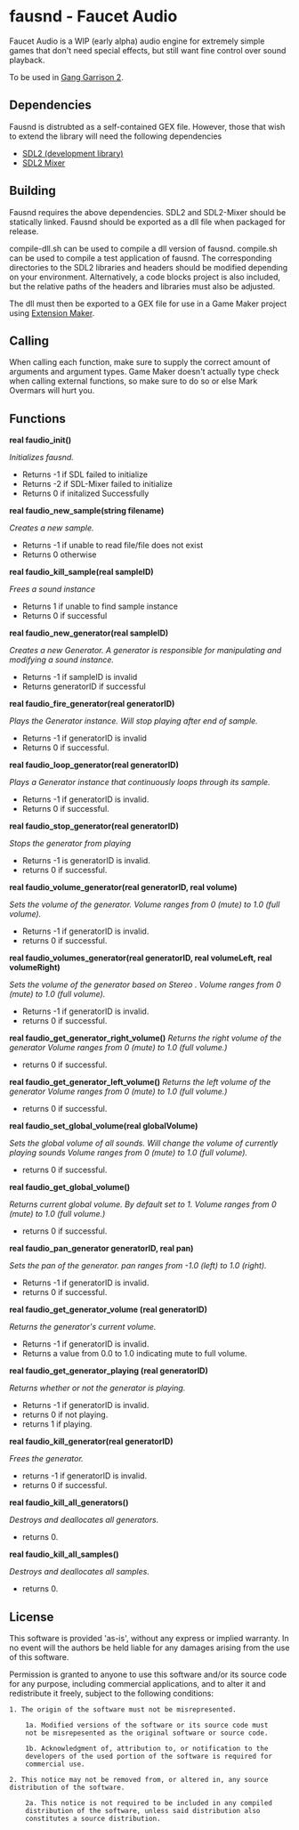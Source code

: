 fausnd - Faucet Audio
======
Faucet Audio is a WIP (early alpha) audio engine for extremely simple games that don't need special effects, but still want fine control over sound playback.

To be used in [Gang Garrison 2](http://ganggarrison.com/).


Dependencies
------------
Fausnd is distrubted as a self-contained GEX file. However, those that wish to extend the library will need the following dependencies
* [SDL2 (development library)](http://www.libsdl.org/download-2.0.php)
* [SDL2 Mixer](http://www.libsdl.org/projects/SDL_mixer/)

Building
---------
Fausnd requires the above dependencies. SDL2 and SDL2-Mixer should be statically linked. Fausnd should be exported as a dll file when packaged for release.

compile-dll.sh can be used to compile a dll version of fausnd. compile.sh can be used to compile a test application of fausnd. The corresponding directories to the SDL2 libraries and headers should be modified depending on your environment. Alternatively, a code blocks project is also included, but the relative paths of the headers and libraries must also be adjusted.

The dll must then be exported to a GEX file for use in a Game Maker project using [Extension Maker](sandbox.yoyogames.com/make/extensions).

Calling
-------
When calling each function, make sure to supply the correct amount of arguments and argument types. Game Maker doesn't actually type check when calling external functions, so make sure to do so or else Mark Overmars will hurt you.

Functions
---------
**real faudio_init()**

  *Initializes fausnd.*
  * Returns -1 if SDL failed to initialize
  * Returns -2 if SDL-Mixer failed to initialize
  * Returns 0 if initalized Successfully
  
  
**real faudio_new_sample(string filename)**

  *Creates a new sample.*
  * Returns -1 if unable to read file/file does not exist
  * Returns 0 otherwise
  
  
**real faudio_kill_sample(real sampleID)**

  *Frees a sound instance*
  * Returns 1 if unable to find sample instance
  * Returns 0 if successful
  
  
**real faudio_new_generator(real sampleID)**

  *Creates a new Generator. A generator is responsible for manipulating and modifying a sound instance.*
  * Returns -1 if sampleID is invalid
  * Returns generatorID if successful
  
  
**real faudio_fire_generator(real generatorID)**

  *Plays the Generator instance. Will stop playing after end of sample.*
  * Returns -1 if generatorID is invalid
  * Returns 0 if successful.
  
  
**real faudio_loop_generator(real generatorID)**

  *Plays a Generator instance that continuously loops through its sample.*
  * Returns -1 if generatorID is invalid.
  * Returns 0 if successful.
  
  
**real faudio_stop_generator(real generatorID)**

  *Stops the generator from playing*
  * Returns -1 is generatorID is invalid.
  * returns 0 if successful.
  
  
**real faudio_volume_generator(real generatorID, real volume)**

  *Sets the volume of the generator. Volume ranges from 0 (mute) to 1.0 (full volume).*
  * Returns -1 if generatorID is invalid.
  * returns 0 if successful.
  
**real faudio_volumes_generator(real generatorID, real volumeLeft, real volumeRight)**

  *Sets the volume of the generator based on Stereo . Volume ranges from 0 (mute) to 1.0 (full volume).*
  * Returns -1 if generatorID is invalid.
  * returns 0 if successful.

**real faudio_get_generator_right_volume()**
  *Returns the right volume of the generator*
  *Volume ranges from 0 (mute) to 1.0 (full volume.)*
  * returns 0 if successful.

**real faudio_get_generator_left_volume()**
  *Returns the left volume of the generator*
  *Volume ranges from 0 (mute) to 1.0 (full volume.)*
  * returns 0 if successful.
 
**real faudio_set_global_volume(real globalVolume)**

  *Sets the global volume of all sounds. Will change the volume of currently playing sounds*
  *Volume ranges from 0 (mute) to 1.0 (full volume).*
  * returns 0 if successful.

**real faudio_get_global_volume()**

  *Returns current global volume. By default set to 1.*
  *Volume ranges from 0 (mute) to 1.0 (full volume.)*
  * returns 0 if successful.
  
**real faudio_pan_generator generatorID, real pan)**

  *Sets the pan of the generator. pan ranges from -1.0 (left) to 1.0 (right).*
  * Returns -1 if generatorID is invalid.
  * returns 0 if successful.
  
**real faudio_get_generator_volume (real generatorID)**

  *Returns the generator's current volume.*
  * Returns -1 if generatorID is invalid.
  * Returns a value from 0.0 to 1.0 indicating mute to full volume.

**real faudio_get_generator_playing (real generatorID)**

  *Returns whether or not the generator is playing.*
  * Returns -1 if generatorID is invalid.
  * returns 0 if not playing.
  * returns 1 if playing.
  
  
**real faudio_kill_generator(real generatorID)**

  *Frees the generator.*
  * returns -1 if generatorID is invalid.
  * returns 0 if successful.

**real faudio_kill_all_generators()**

  *Destroys and deallocates all generators.*
  * returns 0.
  
**real faudio_kill_all_samples()**

  *Destroys and deallocates all samples.*
  * returns 0.
 
  
  
License
-------
This software is provided 'as-is', without any express or implied
warranty. In no event will the authors be held liable for any damages
arising from the use of this software.

Permission is granted to anyone to use this software and/or its source
code for any purpose, including commercial applications, and to alter
it and redistribute it freely, subject to the following conditions:

    1. The origin of the software must not be misrepresented.

        1a. Modified versions of the software or its source code must
        not be misrepesented as the original software or source code.

        1b. Acknowledgment of, attribution to, or notification to the
        developers of the used portion of the software is required for
        commercial use.

    2. This notice may not be removed from, or altered in, any source
    distribution of the software.

        2a. This notice is not required to be included in any compiled
        distribution of the software, unless said distribution also
        constitutes a source distribution.
